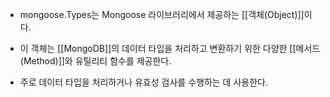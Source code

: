 - mongoose.Types는 Mongoose 라이브러리에서 제공하는 [[객체(Object)]]이다.

- 이 객체는 [[MongoDB]]의 데이터 타입을 처리하고 변환하기 위한 다양한 [[메서드(Method)]]와 유틸리티 함수를 제공한다.
- 주로 데이터 타입을 처리하거나 유효성 검사를 수행하는 데 사용한다.
